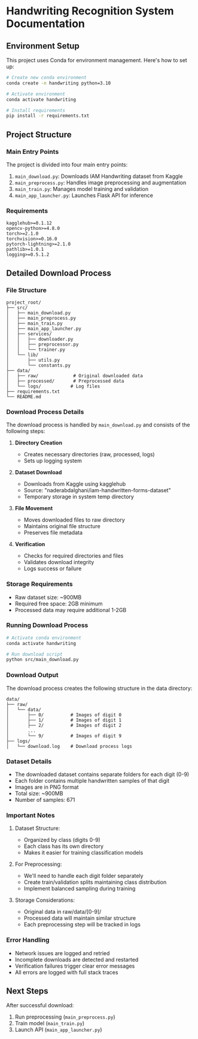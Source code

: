 # Handwriting Recognition System Documentation

## Environment Setup
This project uses Conda for environment management. Here's how to set up:

```bash
# Create new conda environment
conda create -n handwriting python=3.10

# Activate environment
conda activate handwriting

# Install requirements
pip install -r requirements.txt
```

## Project Structure

### Main Entry Points
The project is divided into four main entry points:

1. `main_download.py`: Downloads IAM Handwriting dataset from Kaggle
2. `main_preprocess.py`: Handles image preprocessing and augmentation
3. `main_train.py`: Manages model training and validation
4. `main_app_launcher.py`: Launches Flask API for inference

### Requirements
```text
kagglehub>=0.1.12
opencv-python>=4.8.0
torch>=2.1.0
torchvision>=0.16.0
pytorch-lightning>=2.1.0
pathlib>=1.0.1
logging>=0.5.1.2
```

## Detailed Download Process

### File Structure
```
project_root/
├── src/
│   ├── main_download.py
│   ├── main_preprocess.py
│   ├── main_train.py
│   ├── main_app_launcher.py
│   ├── services/
│   │   ├── downloader.py
│   │   ├── preprocessor.py
│   │   └── trainer.py
│   └── lib/
│       ├── utils.py
│       └── constants.py
├── data/
│   ├── raw/             # Original downloaded data
│   ├── processed/       # Preprocessed data
│   └── logs/           # Log files
├── requirements.txt
└── README.md
```

### Download Process Details
The download process is handled by `main_download.py` and consists of the following steps:

1. **Directory Creation**
   - Creates necessary directories (raw, processed, logs)
   - Sets up logging system

2. **Dataset Download**
   - Downloads from Kaggle using kagglehub
   - Source: "naderabdalghani/iam-handwritten-forms-dataset"
   - Temporary storage in system temp directory

3. **File Movement**
   - Moves downloaded files to raw directory
   - Maintains original file structure
   - Preserves file metadata

4. **Verification**
   - Checks for required directories and files
   - Validates download integrity
   - Logs success or failure

### Storage Requirements
- Raw dataset size: ~900MB
- Required free space: 2GB minimum
- Processed data may require additional 1-2GB

### Running Download Process
```bash
# Activate conda environment
conda activate handwriting

# Run download script
python src/main_download.py
```

### Download Output
The download process creates the following structure in the data directory:
```
data/
├── raw/
│   └── data/           
│       ├── 0/          # Images of digit 0
│       ├── 1/          # Images of digit 1
│       ├── 2/          # Images of digit 2
│       ...
│       └── 9/          # Images of digit 9
├── logs/
│   └── download.log    # Download process logs
```

### Dataset Details
- The downloaded dataset contains separate folders for each digit (0-9)
- Each folder contains multiple handwritten samples of that digit
- Images are in PNG format
- Total size: ~900MB
- Number of samples: 671

### Important Notes
1. Dataset Structure:
   - Organized by class (digits 0-9)
   - Each class has its own directory
   - Makes it easier for training classification models

2. For Preprocessing:
   - We'll need to handle each digit folder separately
   - Create train/validation splits maintaining class distribution
   - Implement balanced sampling during training

3. Storage Considerations:
   - Original data in raw/data/[0-9]/
   - Processed data will maintain similar structure
   - Each preprocessing step will be tracked in logs

### Error Handling
- Network issues are logged and retried
- Incomplete downloads are detected and restarted
- Verification failures trigger clear error messages
- All errors are logged with full stack traces

## Next Steps
After successful download:
1. Run preprocessing (`main_preprocess.py`)
2. Train model (`main_train.py`)
3. Launch API (`main_app_launcher.py`)